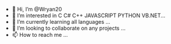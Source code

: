 - 👋 Hi, I’m @Wryan20
- 👀 I’m interested in C C# C++ JAVASCRIPT PYTHON VB.NET...
- 🌱 I’m currently learning all languages ...
- 💞️ I’m looking to collaborate on any projects ...
- 📫 How to reach me ...

<!---
Wryan20/Wryan20 is a ✨ special ✨ repository because its `README.md` (this file) appears on your GitHub profile.
You can click the Preview link to take a look at your changes.
--->
